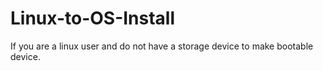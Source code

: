# Linux-to-OS-Install
If you are a linux user and do not have a storage device to make bootable device.
